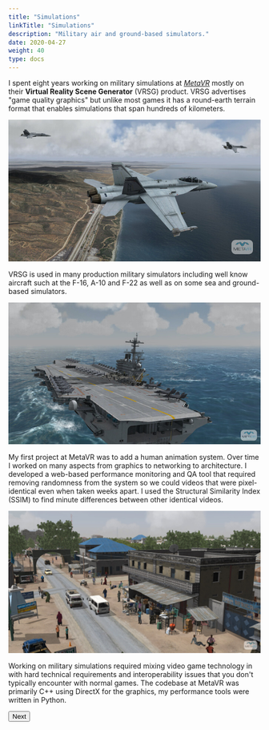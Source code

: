 ```yaml
---
title: "Simulations"
linkTitle: "Simulations"
description: "Military air and ground-based simulators."
date: 2020-04-27
weight: 40
type: docs
---
```


I spent eight years working on military simulations at
[*MetaVR*](http://metavr.com) mostly on their **Virtual Reality Scene
Generator** (VRSG) product. VRSG advertises "game quality graphics" but unlike
most games it has a round-earth terrain format that enables simulations that
span hundreds of kilometers.

![VRSG 1](vrsg-1.jpg)

VRSG is used in many production military simulators including well know aircraft
such at the F-16, A-10 and F-22 as well as on some sea and ground-based
simulators.

![VRSG 2](vrsg-2.jpg)

My first project at MetaVR was to add a human animation system. Over time I
worked on many aspects from graphics to networking to architecture. I developed
a web-based performance monitoring and QA tool that required removing randomness
from the system so we could videos that were pixel-identical even when taken
weeks apart. I used the Structural Similarity Index (SSIM) to find minute 
differences between other identical videos.

![VRSG 3](vrsg-3.jpg)

Working on military simulations required mixing video game technology in with
hard technical requirements and interoperability issues that you don't typically
encounter with normal games. The codebase at MetaVR was primarily C++ using
DirectX for the graphics, my performance tools were written in Python.

<a href="/about/videogames"><button type="button" class="btn btn-primary">
Next <i class="fas fa-arrow-alt-circle-right ml-2"></i>
</button></a>
